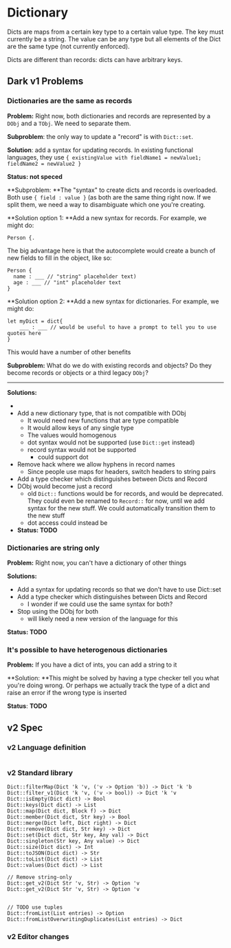 # Dictionary

Dicts are maps from a certain key type to a certain value type. The key must currently be a string. The value can be any type but all elements of the Dict are the same type (not currently enforced).

Dicts are different than records: dicts can have arbitrary keys.

## Dark v1 Problems

### Dictionaries are the same as records

**Problem:** Right now, both dictionaries and records are represented by a `DObj` and a `TObj`. We need to separate them.

**Subproblem**: the only way to update a "record" is with `Dict::set`.

**Solution**: add a syntax for updating records. In existing functional languages, they use `{ existingValue with fieldName1 = newValue1; fieldName2 = newValue2 }`

**Status: not speced**

**Subproblem: **The "syntax" to create dicts and records is overloaded. Both use `{ field : value }` (as both are the same thing right now. If we split them, we need a way to disambiguate which one you're creating.

**Solution option 1: **Add a new syntax for records. For example, we might do:

`Person {.`

The big advantage here is that the autocomplete would create a bunch of new fields to fill in the object, like so:

```
Person {
  name : ___ // "string" placeholder text)
  age : ___ // "int" placeholder text
}
```

**Solution option 2: **Add a new syntax for dictionaries. For example, we might do:

```
let myDict = dict{
    ___ : ___ // would be useful to have a prompt to tell you to use quotes here
}
```

This would have a number of other benefits

**Subproblem:** What do we do with existing records and objects? Do they become records or objects or a third legacy `DObj`?

****

**Solutions:**

*
* Add a new dictionary type, that is not compatible with DObj
  * It would need new functions that are type compatible
  * It would allow keys of any single type
  * The values would homogenous
  * dot syntax would not be supported (use `Dict::get` instead)
  * record syntax would not be supported
    * could support dot
* Remove hack where we allow hyphens in record names
  * Since people use maps for headers, switch headers to string pairs
* Add a type checker which distinguishes between Dicts and Record
* DObj would become just a record
  * old `Dict::` functions would be for records, and would be deprecated. They could even be renamed to `Record::` for now, until we add syntax for the new stuff. We could automatically transition them to the new stuff
  * dot access could instead be
* **Status: TODO**

### Dictionaries are **string only**

**Problem:** Right now, you can't have a dictionary of other things

**Solutions:**

* Add a syntax for updating records so that we don't have to use Dict::set
* Add a type checker which distinguishes between Dicts and Record
  * I wonder if we could use the same syntax for both?
* Stop using the DObj for both
  * will likely need a new version of the language for this

**Status: TODO**

### It's possible to have heterogenous dictionaries

**Problem:** If you have a dict of ints, you can add a string to it

**Solution: **This might be solved by having a type checker tell you what you're doing wrong. Or perhaps we actually track the type of a dict and raise an error if the wrong type is inserted

**Status**: **TODO**

## v2 Spec

### v2 Language definition

```
```

### v2 Standard library

```
Dict::filterMap(Dict 'k 'v, ('v -> Option 'b)) -> Dict 'k 'b
Dict::filter_v1(Dict 'k 'v, ('v -> bool)) -> Dict 'k 'v
Dict::isEmpty(Dict dict) -> Bool
Dict::keys(Dict dict) -> List
Dict::map(Dict dict, Block f) -> Dict
Dict::member(Dict dict, Str key) -> Bool
Dict::merge(Dict left, Dict right) -> Dict
Dict::remove(Dict dict, Str key) -> Dict
Dict::set(Dict dict, Str key, Any val) -> Dict
Dict::singleton(Str key, Any value) -> Dict
Dict::size(Dict dict) -> Int
Dict::toJSON(Dict dict) -> Str
Dict::toList(Dict dict) -> List
Dict::values(Dict dict) -> List

// Remove string-only
Dict::get_v2(Dict Str 'v, Str) -> Option 'v
Dict::get_v2(Dict Str 'v, Str) -> Option 'v


// TODO use tuples
Dict::fromList(List entries) -> Option
Dict::fromListOverwritingDuplicates(List entries) -> Dict

```

### v2 Editor changes

###
